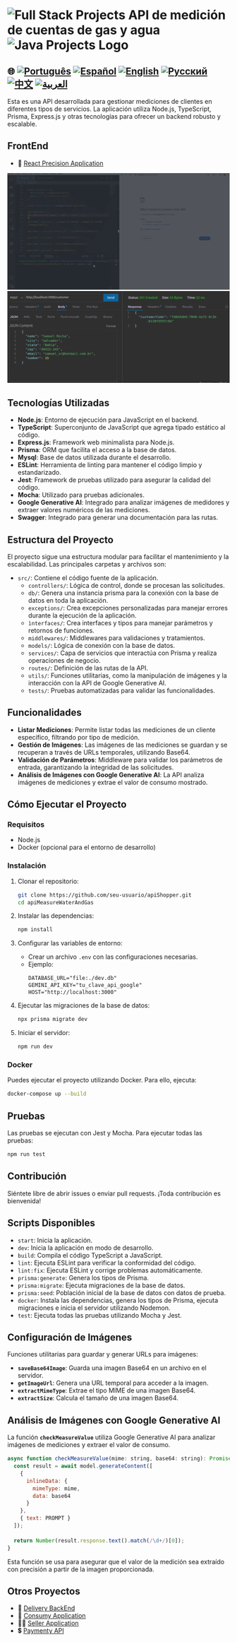 # <img src="https://encrypted-tbn0.gstatic.com/images?q=tbn:ANd9GcTchGHKMA3VyA1ySh2ITWb0CIm_cnhF1cGvlQ&s" alt="Full Stack Projects" width="52" height="40" /> API de medición de cuentas de gas y agua <img src="https://encrypted-tbn0.gstatic.com/images?q=tbn:ANd9GcTchGHKMA3VyA1ySh2ITWb0CIm_cnhF1cGvlQ&s" alt="Java Projects Logo" width="52" height="40" />  

## 🌐 [![Português](https://img.shields.io/badge/Português-green)](https://github.com/SamuelRocha91/apiMeasureWaterAndGas/blob/main/README.md) [![Español](https://img.shields.io/badge/Español-yellow)](https://github.com/SamuelRocha91/apiMeasureWaterAndGas/blob/main/README_es.md) [![English](https://img.shields.io/badge/English-blue)](https://github.com/SamuelRocha91/apiMeasureWaterAndGas/blob/main/README_en.md) [![Русский](https://img.shields.io/badge/Русский-lightgrey)](https://github.com/SamuelRocha91/apiMeasureWaterAndGas/blob/main/README_ru.md) [![中文](https://img.shields.io/badge/中文-red)](https://github.com/SamuelRocha91/apiMeasureWaterAndGas/blob/main/README_ch.md) [![العربية](https://img.shields.io/badge/العربية-orange)](https://github.com/SamuelRocha91/apiMeasureWaterAndGas/blob/main/README_ar.md)

Esta es una API desarrollada para gestionar mediciones de clientes en diferentes tipos de servicios. La aplicación utiliza Node.js, TypeScript, Prisma, Express.js y otras tecnologías para ofrecer un backend robusto y escalable.

## FrontEnd
- 📏 [React Precision Application](https://github.com/SamuelRocha91/precisionReactApplication/blob/main/README_es.md) 


![Ejecutando el backend con docker](./src/gifs/apiMeasure.gif)
![Solicitud post para crear un cliente](./src/images/postCustomer.png)



## Tecnologías Utilizadas

- **Node.js**: Entorno de ejecución para JavaScript en el backend.
- **TypeScript**: Superconjunto de JavaScript que agrega tipado estático al código.
- **Express.js**: Framework web minimalista para Node.js.
- **Prisma**: ORM que facilita el acceso a la base de datos.
- **Mysql**: Base de datos utilizada durante el desarrollo.
- **ESLint**: Herramienta de linting para mantener el código limpio y estandarizado.
- **Jest**: Framework de pruebas utilizado para asegurar la calidad del código.
- **Mocha**: Utilizado para pruebas adicionales.
- **Google Generative AI**: Integrado para analizar imágenes de medidores y extraer valores numéricos de las mediciones.
- **Swagger**: Integrado para generar una documentación para las rutas.

## Estructura del Proyecto

El proyecto sigue una estructura modular para facilitar el mantenimiento y la escalabilidad. Las principales carpetas y archivos son:

- `src/`: Contiene el código fuente de la aplicación.
  - `controllers/`: Lógica de control, donde se procesan las solicitudes.
  - `db/`: Genera una instancia prisma para la conexión con la base de datos en toda la aplicación.
  - `exceptions/`: Crea excepciones personalizadas para manejar errores durante la ejecución de la aplicación.
  - `ìnterfaces/`: Crea interfaces y tipos para manejar parámetros y retornos de funciones.
  - `middlewares/`: Middlewares para validaciones y tratamientos.
  - `models/`: Lógica de conexión con la base de datos.
  - `services/`: Capa de servicios que interactúa con Prisma y realiza operaciones de negocio.
  - `routes/`: Definición de las rutas de la API.
  - `utils/`: Funciones utilitarias, como la manipulación de imágenes y la interacción con la API de Google Generative AI.
  - `tests/`: Pruebas automatizadas para validar las funcionalidades.

## Funcionalidades

- **Listar Mediciones**: Permite listar todas las mediciones de un cliente específico, filtrando por tipo de medición.
- **Gestión de Imágenes**: Las imágenes de las mediciones se guardan y se recuperan a través de URLs temporales, utilizando Base64.
- **Validación de Parámetros**: Middleware para validar los parámetros de entrada, garantizando la integridad de las solicitudes.
- **Análisis de Imágenes con Google Generative AI**: La API analiza imágenes de mediciones y extrae el valor de consumo mostrado.

## Cómo Ejecutar el Proyecto

### Requisitos

- Node.js
- Docker (opcional para el entorno de desarrollo)

### Instalación

1. Clonar el repositorio:
    ```bash
    git clone https://github.com/seu-usuario/apiShopper.git
    cd apiMeasureWaterAndGas
    ```

2. Instalar las dependencias:
    ```bash
    npm install
    ```

3. Configurar las variables de entorno:
    - Crear un archivo `.env` con las configuraciones necesarias.
    - Ejemplo:
      ```env
      DATABASE_URL="file:./dev.db"
      GEMINI_API_KEY="tu_clave_api_google"
      HOST="http://localhost:3000"
      ```

4. Ejecutar las migraciones de la base de datos:
    ```bash
    npx prisma migrate dev
    ```

5. Iniciar el servidor:
    ```bash
    npm run dev
    ```

### Docker

Puedes ejecutar el proyecto utilizando Docker. Para ello, ejecuta:

```bash
docker-compose up --build
```

## Pruebas

Las pruebas se ejecutan con Jest y Mocha. Para ejecutar todas las pruebas:

```bash
npm run test
```

## Contribución

Siéntete libre de abrir issues o enviar pull requests. ¡Toda contribución es bienvenida!

## Scripts Disponibles

- `start`: Inicia la aplicación.
- `dev`: Inicia la aplicación en modo de desarrollo.
- `build`: Compila el código TypeScript a JavaScript.
- `lint`: Ejecuta ESLint para verificar la conformidad del código.
- `lint:fix`: Ejecuta ESLint y corrige problemas automáticamente.
- `prisma:generate`: Genera los tipos de Prisma.
- `prisma:migrate`: Ejecuta migraciones de la base de datos.
- `prisma:seed`: Población inicial de la base de datos con datos de prueba.
- `docker`: Instala las dependencias, genera los tipos de Prisma, ejecuta migraciones e inicia el servidor utilizando Nodemon.
- `test`: Ejecuta todas las pruebas utilizando Mocha y Jest.

## Configuración de Imágenes

Funciones utilitarias para guardar y generar URLs para imágenes:

- **`saveBase64Image`**: Guarda una imagen Base64 en un archivo en el servidor.
- **`getImageUrl`**: Genera una URL temporal para acceder a la imagen.
- **`extractMimeType`**: Extrae el tipo MIME de una imagen Base64.
- **`extractSize`**: Calcula el tamaño de una imagen Base64.

## Análisis de Imágenes con Google Generative AI

La función **`checkMeasureValue`** utiliza Google Generative AI para analizar imágenes de mediciones y extraer el valor de consumo.

```javascript
async function checkMeasureValue(mime: string, base64: string): Promise<number> {
  const result = await model.generateContent([
    {
      inlineData: {
        mimeType: mime,
        data: base64
      }
    },
    { text: PROMPT }
  ]);

  return Number(result.response.text().match(/\d+/)[0]);
}
```

Esta función se usa para asegurar que el valor de la medición sea extraído con precisión a partir de la imagen proporcionada.

## Otros Proyectos

- 💎 [Delivery BackEnd](https://github.com/SamuelRocha91/delivery_back/blob/main/README_es.md) 
- 🛒 [Consumy Application](https://github.com/SamuelRocha91/consumy/blob/main/README_es.md) 
- 👨‍💼 [Seller Application](https://github.com/SamuelRocha91/seller_application/blob/main/README_es.md) 
- 💲 [Paymenty API](https://github.com/SamuelRocha91/paymenty) 
